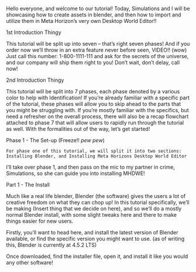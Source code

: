 Hello everyone, and welcome to our tutorial! Today, Simulations and I will be showcasing how to create assets in blender, and then how to import and utilize them in Meta Horizon’s very own Desktop World Editor!!

1st Introduction Thingy

This tutorial will be split up into seven – that’s right seven phases! And if you order now we’ll throw in an extra feature never before seen, VIDEO!! (wow) Just call this number: 1-800-1111-111 and ask for the secrets of the universe, and our company will ship them right to you! Don’t wait, don’t delay, call now!

2nd Introduction Thingy

This tutorial will be split into 7 phases, each phase denoted by a various color to help with Identification! If you’re already familiar with a specific part of the tutorial, these phases will allow you to skip ahead to the parts that you might be struggling with. If you’re mostly familiar with the specifics, but need a refresher on the overall process, there will also be a recap flowchart attached to phase 7 that will allow users to rapidly run through the tutorial as well. With the formalities out of the way, let’s get started!

Phase 1 - The Set-up (Freeze!! *pew* *pew*)

	For phase one of this tutorial, we will split it into two sections: Installing Blender, and Installing Meta Horizons Desktop World Editor

I’ll take over phase 1, and then pass on the mic to my partner in crime, Simulations, so she can guide you into installing MHDWE!

Part 1 - The Install

Much like a real life blender, Blender (the software) gives the users a lot of creative freedom on what they can chop up! In this tutorial specifically, we’ll be making (Insert thing that we decide on here), and so we’ll do a mostly normal Blender install, with some slight tweaks here and there to make things easier for new users. 

Firstly, you’ll want to head here, and install the latest version of Blender available, or find the specific version you might want to use. (as of writing this, Blender is currently at 4.5.2 LTS)

Once downloaded, find the installer file, open it, and install it like you would any other software! 
